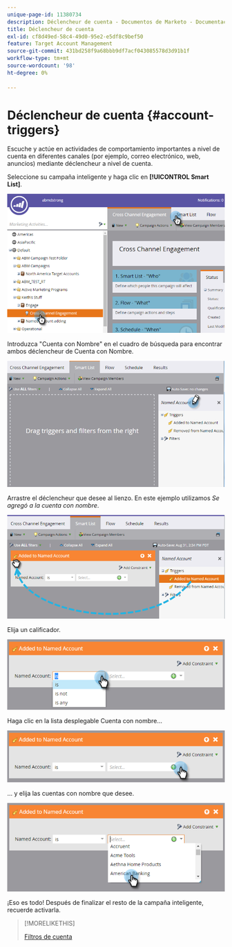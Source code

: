 ```yaml
---
unique-page-id: 11380734
description: Déclencheur de cuenta - Documentos de Marketo - Documentación del producto
title: Déclencheur de cuenta
exl-id: cf8d49ed-58c4-49d0-95e2-e5df8c9bef50
feature: Target Account Management
source-git-commit: 431bd258f9a68bbb9df7acf043085578d3d91b1f
workflow-type: tm+mt
source-wordcount: '98'
ht-degree: 0%

---
```


# Déclencheur de cuenta {#account-triggers}

Escuche y actúe en actividades de comportamiento importantes a nivel de cuenta en diferentes canales (por ejemplo, correo electrónico, web, anuncios) mediante déclencheur a nivel de cuenta.

Seleccione su campaña inteligente y haga clic en **[!UICONTROL Smart List]**.

![](assets/one-1.png)

Introduzca &quot;Cuenta con Nombre&quot; en el cuadro de búsqueda para encontrar ambos déclencheur de Cuenta con Nombre.

![](assets/two-1.png)

Arrastre el déclencheur que desee al lienzo. En este ejemplo utilizamos _Se agregó a la cuenta con nombre_.

![](assets/three-1.png)

Elija un calificador.

![](assets/four-1.png)

Haga clic en la lista desplegable Cuenta con nombre...

![](assets/five-1.png)

... y elija las cuentas con nombre que desee.

![](assets/six-1.png)

¡Eso es todo! Después de finalizar el resto de la campaña inteligente, recuerde activarla.

>[!MORELIKETHIS]
>
>[Filtros de cuenta](/help/marketo/product-docs/target-account-management/engage/account-filters.md)
